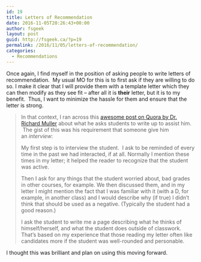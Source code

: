 ```yaml
---
id: 19
title: Letters of Recommendation
date: 2016-11-05T20:26:43+00:00
author: fsgeek
layout: post
guid: http://fsgeek.ca/?p=19
permalink: /2016/11/05/letters-of-recommendation/
categories:
  - Recommendations
---
```

Once again, I find myself in the position of asking people to write letters of recommendation.  My usual MO for this is to first ask if they are willing to do so. I make it clear that I will provide them with a template letter which they can then modify as they see fit &#8211; after all it is **their** letter, but it is to my benefit.  Thus, I want to minimize the hassle for them and ensure that the letter is strong.

> In that context, I ran across this [awesome post on Quora by Dr. Richard Muller](https://www.quora.com/Is-it-normal-for-professors-to-refuse-to-write-a-recommendation-letter-until-that-student-gets-an-A) about what he asks students to write up to assist him.  The gist of this was his requirement that someone give him an _interview_:
> 
> <p class="qtext_para">
>   My first step is to interview the student.  I ask to be reminded of every time in the past we had interacted, if at all. Normally I mention these times in my letter; it helped the reader to recognize that the student was active.
> </p>
> 
> <p class="qtext_para">
>   Then I ask for any things that the student worried about, bad grades in other courses, for example. We then discussed them, and in my letter I might mention the fact that I was familiar with it (with a D, for example, in another class) and I would describe why (if true) I didn&#8217;t think that should be used as a negative. (Typically the student had a good reason.)
> </p>
> 
> <p class="qtext_para">
>   I ask the student to write me a page describing what he thinks of himself/herself, and what the student does outside of classwork. That&#8217;s based on my experience that those reading my letter often like candidates more if the student was well-rounded and personable.
> </p>

<p class="qtext_para">
  I thought this was brilliant and plan on using this moving forward.
</p>

<p class="qtext_para">